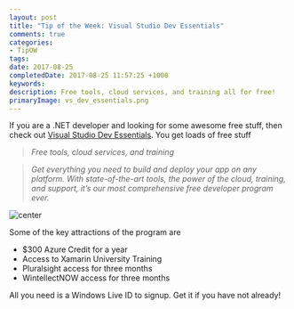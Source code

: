 ```yaml
---
layout: post
title: "Tip of the Week: Visual Studio Dev Essentials"
comments: true
categories: 
- TipOW
tags: 
date: 2017-08-25
completedDate: 2017-08-25 11:57:25 +1000
keywords: 
description: Free tools, cloud services, and training all for free!
primaryImage: vs_dev_essentials.png
---
```


If you are a .NET developer and looking for some awesome free stuff, then check out [Visual Studio Dev Essentials](https://www.visualstudio.com/dev-essentials/). You get loads of free stuff 

> *Free tools, cloud services, and training*

> *Get everything you need to build and deploy your app on any platform. With state-of-the-art tools, the power of the cloud, training, and support, it’s our most comprehensive free developer program ever.*

<img src="/images/vs_dev_essentials.png" alt="center" alt="Visual Studio Dev Essentials" >

Some of the key attractions of the program are   

 - $300 Azure Credit for a year     
 - Access to Xamarin University Training    
 - Pluralsight access for three months    
 - WintellectNOW access for three months    

All you need is a Windows Live ID to signup. Get it if you have not already!